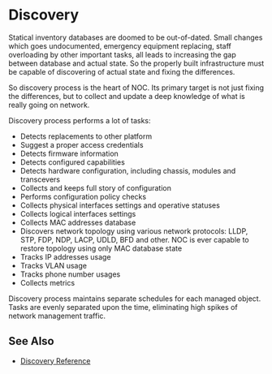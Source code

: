 # Discovery

Statical inventory databases are doomed to be out-of-dated. Small changes
which goes undocumented, emergency equipment replacing, staff overloading
by other important tasks, all leads to increasing the gap between
database and actual state. So the properly built infrastructure
must be capable of discovering of actual state and fixing the differences.

So discovery process is the heart of NOC. Its primary target is not just
fixing the differences, but to collect and update a deep knowledge
of what is really going on network.

Discovery process performs a lot of tasks:

* Detects replacements to other platform
* Suggest a proper access credentials
* Detects firmware information
* Detects configured capabilities
* Detects hardware configuration, including chassis, modules and transcevers
* Collects and keeps full story of configuration
* Performs configuration policy checks
* Collects physical interfaces settings and operative statuses
* Collects logical interfaces settings
* Collects MAC addresses database
* Discovers network topology using various network protocols: LLDP, STP,
  FDP, NDP, LACP, UDLD, BFD and other. NOC is ever capable to restore topology
  using only MAC database state
* Tracks IP addresses usage
* Tracks VLAN usage
* Tracks phone number usages
* Collects metrics

Discovery process maintains separate schedules for each managed object.
Tasks are evenly separated upon the time, eliminating high spikes
of network management traffic.

## See Also

* [Discovery Reference](../discovery-reference/index.md)
